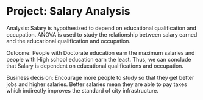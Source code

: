 # Project: Salary Analysis
Analysis: Salary is hypothesized to depend on educational qualification and occupation. ANOVA is used to study the relationship between salary earned and the educational qualification and occupation.

Outcome: People with Doctorate education earn the maximum salaries and people with High school education earn the least. Thus, we can conclude that Salary is dependent on educational qualifications and occupation.

Business decision: Encourage more people to study so that they get better jobs and higher salaries. Better salaries mean they are able to pay taxes which indirectly improves the standard of city infrastructure.
